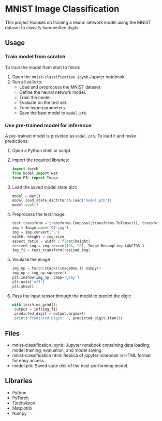 # MNIST Image Classification

This project focuses on training a neural network model using the MNIST dataset to classify handwritten digits.

## Usage

### Train model from scratch

To train the model from start to finish:

1. Open the `mnist-classification.ipynb` Jupyter notebook.
2. Run all cells to:
   - Load and preprocess the MNIST dataset.
   - Define the neural network model.
   - Train the model.
   - Evaluate on the test set.
   - Tune hyperparameters.
   - Save the best model to `model.pth`.

### Use pre-trained model for inference

A pre-trained model is provided as `model.pth`. To load it and make predictions:

1. Open a Python shell or script.
2. Import the required libraries:

   ```python
   import torch
   from model import Net
   from PIL import Image
   ```
3. Load the saved model state dict:
   ```python
   model = Net()
   model.load_state_dict(torch.load('model.pth'))
   model.eval()
   ```
4. Preprocess the test image:
   ```python
   test_transform = transforms.Compose([transforms.ToTensor(), transforms.Normalize((0.5,), (0.5,))]) #transforms.Resize((784, 512)),
   img = Image.open('91.jpg')
   img = img.convert('L')
   width, height = img.size
   aspect_ratio = width / float(height)
   resized_img = img.resize((28, 28), Image.Resampling.LANCZOS )
   img_fi = test_transform(resized_img)
    ```
5. Visulaze the image
   ```python
   img_np = torch.stack((imageOne,)).numpy()
   img_np = img_np.squeeze()
   plt.imshow(img_np, cmap='gray')
   plt.axis('off')
   plt.show()
   ```
6. Pass the input tensor through the model to predict the digit:
   ```python
   with torch.no_grad():
    output = inf(img_fi)
    predicted_digit = output.argmax()
    print("Predicted Digit: ", predicted_digit.item())
   ```

## Files
- mnist-classification.ipynb: Jupyter notebook containing data loading, model training, evaluation, and model saving.
- mnist-classification.html: Replica of jupyter notebook in HTML format for easy access.
- model.pth: Saved state dict of the best-performing model.

## Libraries
- Python
- PyTorch
- Torchvision
- Matplotlib
- Numpy
   
